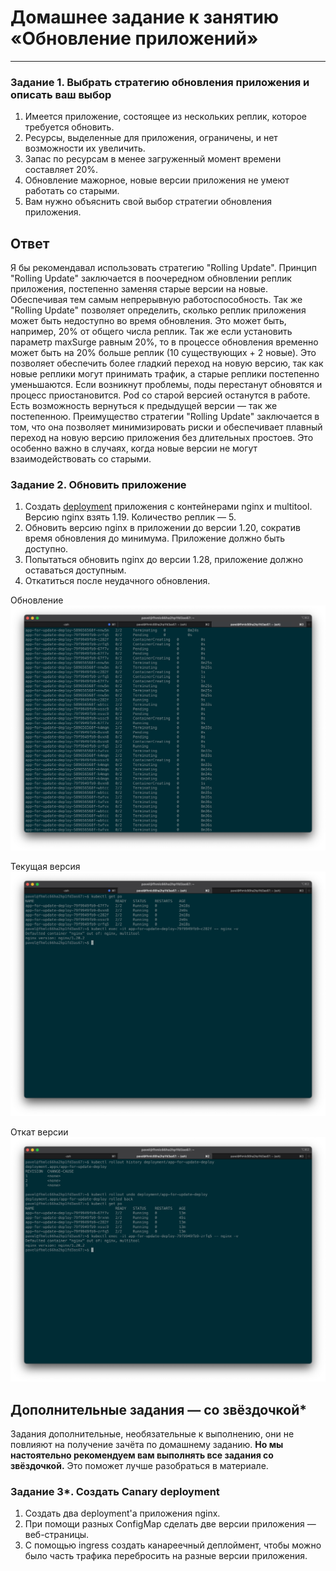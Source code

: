 # Домашнее задание к занятию «Обновление приложений»

-----

### Задание 1. Выбрать стратегию обновления приложения и описать ваш выбор

1. Имеется приложение, состоящее из нескольких реплик, которое требуется обновить.
2. Ресурсы, выделенные для приложения, ограничены, и нет возможности их увеличить.
3. Запас по ресурсам в менее загруженный момент времени составляет 20%.
4. Обновление мажорное, новые версии приложения не умеют работать со старыми.
5. Вам нужно объяснить свой выбор стратегии обновления приложения.

## Ответ

Я бы рекомендавал использовать стратегию "Rolling Update". Принцип "Rolling Update" заключается в поочередном обновлении реплик приложения, постепенно заменяя старые версии на новые. Обеспечивая тем самым непрерывную работоспособность. Так же "Rolling Update" позволяет определить, сколько реплик приложения может быть недоступно во время обновления. Это может быть, например, 20% от общего числа реплик. Так же если установить параметр maxSurge равным 20%, то в процессе обновления временно может быть на 20% больше реплик (10 существующих + 2 новые). Это позволяет обеспечить более гладкий переход на новую версию, так как новые реплики могут принимать трафик, а старые реплики постепенно уменьшаются. Если возникнут проблемы, поды перестанут обновятся и процесс приостановится. Pod со старой версией останутся в работе. Есть возможность вернуться к предыдущей версии — так же постепенною. Преимущество стратегии "Rolling Update" заключается в том, что она позволяет минимизировать риски и обеспечивает плавный переход на новую версию приложения без длительных простоев. Это особенно важно в случаях, когда новые версии не могут взаимодействовать со старыми.


### Задание 2. Обновить приложение

1. Создать [deployment](https://github.com/omega-pasha/kuber-homeworks/blob/main/3.4/update-deployment.yaml) приложения с контейнерами nginx и multitool. Версию nginx взять 1.19. Количество реплик — 5.
2. Обновить версию nginx в приложении до версии 1.20, сократив время обновления до минимума. Приложение должно быть доступно.
3. Попытаться обновить nginx до версии 1.28, приложение должно оставаться доступным.
4. Откатиться после неудачного обновления.

Обновление
![](https://github.com/omega-pasha/kuber-homeworks/blob/main/3.4/2023-08-20_17-59-18.png)  

Текущая версия
![](https://github.com/omega-pasha/kuber-homeworks/blob/main/3.4/2023-08-20_18-01-15.png)  

Откат версии
![](https://github.com/omega-pasha/kuber-homeworks/blob/main/3.4/2023-08-20_18-16-03.png)

## Дополнительные задания — со звёздочкой*

Задания дополнительные, необязательные к выполнению, они не повлияют на получение зачёта по домашнему заданию. **Но мы настоятельно рекомендуем вам выполнять все задания со звёздочкой.** Это поможет лучше разобраться в материале.   

### Задание 3*. Создать Canary deployment

1. Создать два deployment'а приложения nginx.
2. При помощи разных ConfigMap сделать две версии приложения — веб-страницы.
3. С помощью ingress создать канареечный деплоймент, чтобы можно было часть трафика перебросить на разные версии приложения.

